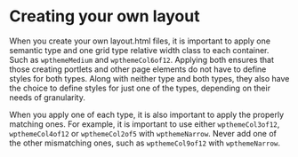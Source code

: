 # Creating your own layout

When you create your own layout.html files, it is important to apply one semantic type and one grid type relative width class to each container. Such as `wpthemeMedium` and `wpthemeCol6of12`. Applying both ensures that those creating portlets and other page elements do not have to define styles for both types. Along with neither type and both types, they also have the choice to define styles for just one of the types, depending on their needs of granularity.

When you apply one of each type, it is also important to apply the properly matching ones. For example, it is important to use either `wpthemeCol3of12`, `wpthemeCol4of12` or `wpthemeCol2of5` with `wpthemeNarrow`. Never add one of the other mismatching ones, such as `wpthemeCol9of12` with `wpthemeNarrow`.

